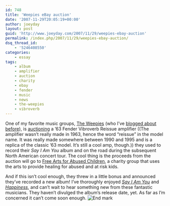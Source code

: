 ```yaml
---
id: 748
title: 'Weepies eBay auction'
date: '2007-11-29T20:05:19+00:00'
author: joeyday
layout: post
guid: 'http://www.joeyday.com/2007/11/29/weepies-ebay-auction'
permalink: /index.php/2007/11/29/weepies-ebay-auction/
dsq_thread_id:
    - '5246408550'
categories:
    - essay
tags:
    - album
    - amplifier
    - auction
    - charity
    - ebay
    - fender
    - music
    - news
    - the-weepies
    - vibroverb
---
```


One of my favorite music groups, [The Weepies](http://www.last.fm/music/The+Weepies) (who I’ve [blogged about before](/2006/09/27/the-weepies)), is [auctioning](http://cgi.ebay.com/ws/eBayISAPI.dll?ViewItem&item=330194102317) a ’63 Fender Vibroverb Reissue amplifier ((The amplifier wasn’t really made in 1963, hence the word “reissue” in the model name. It was really made somewhere between 1990 and 1995 and is a replica of the classic ’63 model. It’s still a cool amp, though.)) they used to record their *Say I Am You* album and on the road during the subsequent North American concert tour. The cool thing is the proceeds from the auction will go to [Free Arts for Abused Children](http://www.freearts.org), a charity group that uses the arts to provide healing for abused and at risk kids.

And if this isn’t cool enough, they threw in a little bonus and announced they’ve recorded a new album! I’ve thoroughly enjoyed *[Say I Am You](http://www.last.fm/music/The+Weepies/Say+I+Am+You)* and *[Happiness](http://www.last.fm/music/The+Weepies/Happiness)*, and can’t wait to hear something new from these fantastic musicians. They haven’t divulged the album’s release date, yet. As far as I’m concerned it can’t come soon enough. ![End mark](http://joeyday.com/wp-content/uploads/2009/08/endmark.png "End mark")